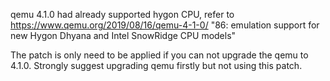qemu 4.1.0 had already supported hygon CPU, refer to https://www.qemu.org/2019/08/16/qemu-4-1-0/ "86: emulation support for new Hygon Dhyana and Intel SnowRidge CPU models"

The patch is only need to be applied if you can not upgrade the qemu to 4.1.0. Strongly suggest upgrading qemu firstly but not using this patch.
